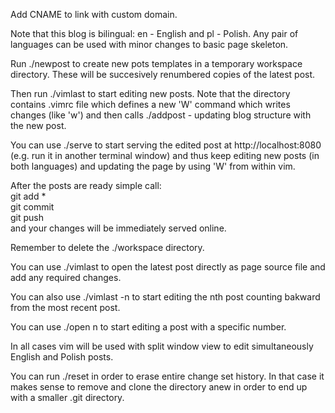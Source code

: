 Add CNAME to link with custom domain.

Note that this blog is bilingual: en - English and pl - Polish. Any pair of languages can be used with minor changes to basic page skeleton.

Run ./newpost to create new pots templates in a temporary workspace directory. These will be succesively renumbered copies of the latest post.

Then run ./vimlast to start editing new posts. Note that the directory contains .vimrc file which defines a new 'W' command which writes changes (like 'w') and then calls ./addpost - updating blog structure with the new post.

You can use ./serve to start serving the edited post at http://localhost:8080 (e.g. run it in another terminal window) and thus keep editing new posts (in both languages) and updating the page by using 'W' from within vim.

After the posts are ready simple call:  
git add *  
git commit  
git push  
and your changes will be immediately served online.

Remember to delete the ./workspace directory.

You can use ./vimlast to open the latest post directly as page source file and add any required changes.

You can also use ./vimlast -n to start editing the nth post counting bakward from the most recent post.

You can use ./open n to start editing a post with a specific number.

In all cases vim will be used with split window view to edit simultaneously English and Polish posts.

You can run ./reset in order to erase entire change set history. In that case it makes sense to remove and clone the directory anew in order to end up with a smaller .git directory.
